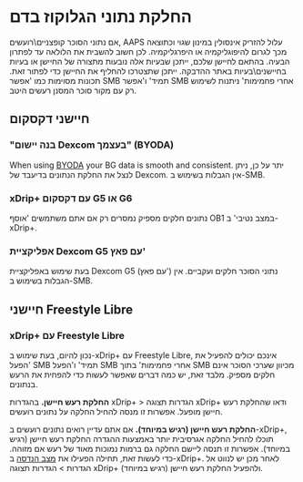 # החלקת נתוני הגלוקוז בדם

אם נתוני הסוכר קופצניים\רועשים, AAPS עלול להזריק אינסולין במינון שגוי וכתוצאה מכך לגרום להיפוגליקמיה או היפרגליקמיה. לכן חשוב להשבית את הלולאה עד לפתרון הבעיה. בהתאם לחיישן שלכם, ייתכן שבעיות אלה נובעות מתצורה של החיישן או בעיות בחיישנים\בעיות באתר ההדבקה. ייתכן שתצטרכו להחליף את החיישן כדי לפתור זאת. תכונות מסוימות כמו 'אפשר SMB תמיד' ו'אפשר SMB אחרי פחמימות' ניתנות לשימוש רק עם מקור סוכר המסנן רעשים היטב.

## חיישני דקסקום

### "בנה יישום Dexcom בעצמך" (BYODA)

When using [BYODA](../Hardware/DexcomG6.md#if-using-g6-with-build-your-own-dexcom-app) your BG data is smooth and consistent. יתר על כן, ניתן לנצל את החלקת הנתונים בדיעבד של Dexcom. אין הגבלות בשימוש ב-SMB.

### xDrip+ עם דקסקום G5 או G6

נתונים חלקים מספיק נמסרים רק אם אתם משתמשים 'אוסף OB1 במצב נטיבי' ב-xDrip+.

### אפליקציית Dexcom G5 עם פאץ'

בעת שימוש באפליקציית Dexcom G5 (עם פאץ') נתוני הסוכר חלקים ועקביים. אין הגבלות בשימוש ב-SMB.

## חיישני Freestyle Libre

### xDrip+ עם Freestyle Libre

נכון להיום, בעת שימוש ב-xDrip+ עם Freestyle Libre, אינכם יכולים להפעיל את 'הפעל SMB תמיד' ו'הפעל SMB אחרי פחמימות' בתוך SMB מכיוון שערכי הסוכר אינם חלקים מספיק. מלבד זאת, יש כמה דברים שאפשר לעשות כדי להפחית את הרעש בנתונים.

**החלקת רעש חיישן.** בהגדרות xDrip+ > הגדרות תצוגה xDrip+ ודאו שהחלקת רעש חיישן מופעל. אפשרות זו מנסה להחיל החלקה על נתונים רועשים.

**החלקת רעש חיישן (רגיש במיוחד).** אם אתם עדיין רואים נתונים רועשים ב-xDrip+, תוכלו להחיל החלקה אגרסיבית יותר באמצעות ההגדרה החלקת רעש חיישן (רגיש במיוחד). אפשרות זו תנסה ליישם החלקה גם ברמות נמוכות מאוד של רעש אם מזוהה. כדי לעשות זאת, תחילה הפעילו את [מצב הנדסה](Enabling-Engineering-Mode-in-xDrip.md) ב-xDrip+. לאחר מכן יש לנווט אל הגדרות > הגדרות תצוגה xDrip+ ולהפעיל החלקת רעש חיישן (רגיש במיוחד).
